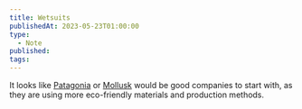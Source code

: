 ```yaml
---
title: Wetsuits
publishedAt: 2023-05-23T01:00:00
type:
  - Note
published:
tags:
---
```


It looks like [Patagonia](https://www.patagonia.com/shop/mens-wetsuits) or [Mollusk](https://mollusksurfshop.com/pages/wetsuits) would be good companies to start with, as they are using more eco-friendly materials and production methods.
